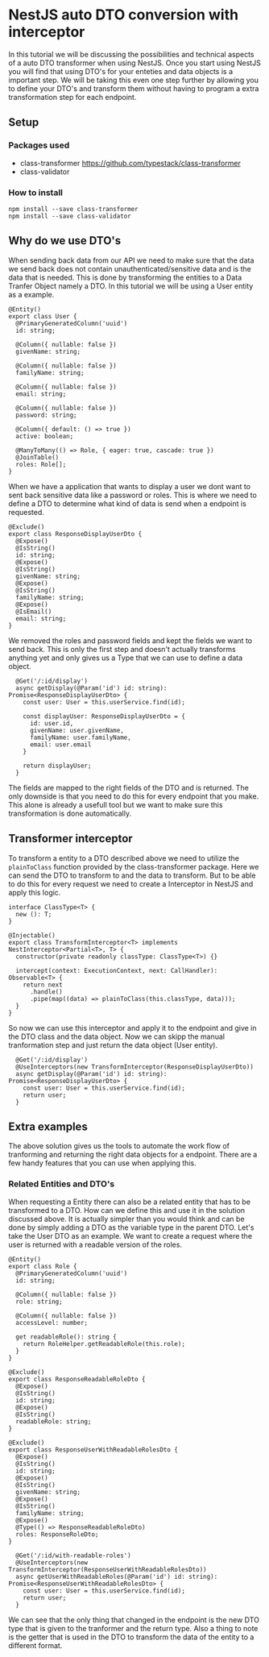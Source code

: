 # NestJS auto DTO conversion with interceptor
In this tutorial we will be discussing the possibilities and technical aspects of a auto DTO transformer when using NestJS. Once you start using NestJS you will find that using DTO's for your enteties and data objects is a important step. We will be taking this even one step further by allowing you to define your DTO's and transform them without having to program a extra transformation step for each endpoint. 

## Setup 

### Packages used
- class-transformer https://github.com/typestack/class-transformer
- class-validator

### How to install
```
npm install --save class-transformer
npm install --save class-validator
```

## Why do we use DTO's
When sending back data from our API we need to make sure that the data we send back does not contain unauthenticated/sensitive data and is the data that is needed. This is done by transforming the entities to a Data Tranfer Object namely a DTO. In this tutorial we will be using a User entity as a example.

```
@Entity()
export class User {
  @PrimaryGeneratedColumn('uuid')
  id: string;

  @Column({ nullable: false })
  givenName: string;

  @Column({ nullable: false })
  familyName: string;

  @Column({ nullable: false })
  email: string;

  @Column({ nullable: false })
  password: string;

  @Column({ default: () => true })
  active: boolean;

  @ManyToMany(() => Role, { eager: true, cascade: true })
  @JoinTable()
  roles: Role[];
}
```

When we have a application that wants to display a user we dont want to sent back sensitive data like a password or roles. This is where we need to define a DTO to determine what kind of data is send when a endpoint is requested.

```
@Exclude()
export class ResponseDisplayUserDto {
  @Expose()
  @IsString()
  id: string;
  @Expose()
  @IsString()
  givenName: string;
  @Expose()
  @IsString()
  familyName: string;
  @Expose()
  @IsEmail()
  email: string;
}
```
We removed the roles and password fields and kept the fields we want to send back. This is only the first step and doesn't actually transforms anything yet and only gives us a Type that we can use to define a data object.

```
  @Get('/:id/display')
  async getDisplay(@Param('id') id: string): Promise<ResponseDisplayUserDto> {
    const user: User = this.userService.find(id);

    const displayUser: ResponseDisplayUserDto = {
      id: user.id,
      givenName: user.givenName,
      familyName: user.familyName,
      email: user.email
    } 
    
    return displayUser;
  } 
```

The fields are mapped to the right fields of the DTO and is returned. The only downside is that you need to do this for every endpoint that you make. This alone is already a usefull tool but we want to make sure this transformation is done automatically.


## Transformer interceptor
To transform a entity to a DTO described above we need to utilize the `plainToClass` function provided by the class-transformer package. Here we can send the DTO to transform to and the data to transform. But to be able to do this for every request we need to create a Interceptor in NestJS and apply this logic.

```
interface ClassType<T> {
  new (): T;
}

@Injectable()
export class TransformInterceptor<T> implements NestInterceptor<Partial<T>, T> {
  constructor(private readonly classType: ClassType<T>) {}

  intercept(context: ExecutionContext, next: CallHandler): Observable<T> {
    return next
      .handle()
      .pipe(map((data) => plainToClass(this.classType, data)));
  }
}
```

So now we can use this interceptor and apply it to the endpoint and give in the DTO class and the data object. Now we can skipp the manual tranformation step and just return the data object (User entity).

```
  @Get('/:id/display')
  @UseInterceptors(new TransformInterceptor(ResponseDisplayUserDto))
  async getDisplay(@Param('id') id: string): Promise<ResponseDisplayUserDto> {
    const user: User = this.userService.find(id);
    return user;
  } 
```


## Extra examples

The above solution gives us the tools to automate the work flow of tranforming and returning the right data objects for a endpoint. There are a few handy features that you can use when applying this.

### Related Entities and DTO's
When requesting a Entity there can also be a related entity that has to be transformed to a DTO. How can we define this and use it in the solution discussed above. It is actually simpler than you would think and can be done by simply adding a DTO as the variable type in the parent DTO. Let's take the User DTO as an example. We want to create a request where the user is returned with a readable version of the roles.

```
@Entity()
export class Role {
  @PrimaryGeneratedColumn('uuid')
  id: string;

  @Column({ nullable: false })
  role: string;

  @Column({ nullable: false })  
  accessLevel: number;

  get readableRole(): string {
    return RoleHelper.getReadableRole(this.role);
  }
}
```

```
@Exclude()
export class ResponseReadableRoleDto {
  @Expose()
  @IsString()
  id: string;
  @Expose()
  @IsString()
  readableRole: string;
}
```

```
@Exclude()
export class ResponseUserWithReadableRolesDto {
  @Expose()
  @IsString()
  id: string;
  @Expose()
  @IsString()
  givenName: string;
  @Expose()
  @IsString()
  familyName: string;
  @Expose()
  @Type(() => ResponseReadableRoleDto)
  roles: ResponseRoleDto;
}
```

```
  @Get('/:id/with-readable-roles')
  @UseInterceptors(new TransformInterceptor(ResponseUserWithReadableRolesDto))
  async getUserWithReadableRoles(@Param('id') id: string): Promise<ResponseUserWithReadableRolesDto> {
    const user: User = this.userService.find(id);
    return user;
  } 
```

We can see that the only thing that changed in the endpoint is the new DTO type that is given to the tranformer and the return type. Also a thing to note is the getter that is used in the DTO to transform the data of the entity to a different format.  

